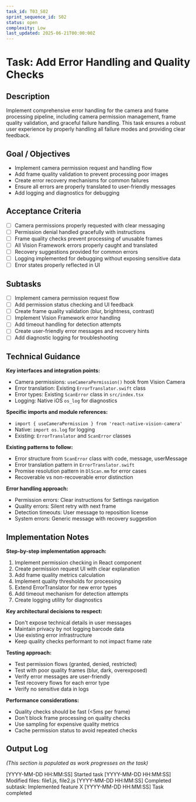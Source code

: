 ```yaml
---
task_id: T03_S02
sprint_sequence_id: S02
status: open
complexity: Low
last_updated: 2025-06-21T00:00:00Z
---
```


# Task: Add Error Handling and Quality Checks

## Description
Implement comprehensive error handling for the camera and frame processing pipeline, including camera permission management, frame quality validation, and graceful failure handling. This task ensures a robust user experience by properly handling all failure modes and providing clear feedback.

## Goal / Objectives
- Implement camera permission request and handling flow
- Add frame quality validation to prevent processing poor images
- Create error recovery mechanisms for common failures
- Ensure all errors are properly translated to user-friendly messages
- Add logging and diagnostics for debugging

## Acceptance Criteria
- [ ] Camera permissions properly requested with clear messaging
- [ ] Permission denial handled gracefully with instructions
- [ ] Frame quality checks prevent processing of unusable frames
- [ ] All Vision Framework errors properly caught and translated
- [ ] Recovery suggestions provided for common errors
- [ ] Logging implemented for debugging without exposing sensitive data
- [ ] Error states properly reflected in UI

## Subtasks
- [ ] Implement camera permission request flow
- [ ] Add permission status checking and UI feedback
- [ ] Create frame quality validation (blur, brightness, contrast)
- [ ] Implement Vision Framework error handling
- [ ] Add timeout handling for detection attempts
- [ ] Create user-friendly error messages and recovery hints
- [ ] Add diagnostic logging for troubleshooting

## Technical Guidance

**Key interfaces and integration points:**
- Camera permissions: `useCameraPermission()` hook from Vision Camera
- Error translation: Existing `ErrorTranslator.swift` class
- Error types: Existing `ScanError` class in `src/index.tsx`
- Logging: Native iOS `os_log` for diagnostics

**Specific imports and module references:**
- `import { useCameraPermission } from 'react-native-vision-camera'`
- Native: `import os.log` for logging
- Existing: `ErrorTranslator` and `ScanError` classes

**Existing patterns to follow:**
- Error structure from `ScanError` class with code, message, userMessage
- Error translation pattern in `ErrorTranslator.swift`
- Promise resolution pattern in `DlScan.mm` for error cases
- Recoverable vs non-recoverable error distinction

**Error handling approach:**
- Permission errors: Clear instructions for Settings navigation
- Quality errors: Silent retry with next frame
- Detection timeouts: User message to reposition license
- System errors: Generic message with recovery suggestion

## Implementation Notes

**Step-by-step implementation approach:**
1. Implement permission checking in React component
2. Create permission request UI with clear explanation
3. Add frame quality metrics calculation
4. Implement quality thresholds for processing
5. Extend ErrorTranslator for new error types
6. Add timeout mechanism for detection attempts
7. Create logging utility for diagnostics

**Key architectural decisions to respect:**
- Don't expose technical details in user messages
- Maintain privacy by not logging barcode data
- Use existing error infrastructure
- Keep quality checks performant to not impact frame rate

**Testing approach:**
- Test permission flows (granted, denied, restricted)
- Test with poor quality frames (blur, dark, overexposed)
- Verify error messages are user-friendly
- Test recovery flows for each error type
- Verify no sensitive data in logs

**Performance considerations:**
- Quality checks should be fast (<5ms per frame)
- Don't block frame processing on quality checks
- Use sampling for expensive quality metrics
- Cache permission status to avoid repeated checks

## Output Log
*(This section is populated as work progresses on the task)*

[YYYY-MM-DD HH:MM:SS] Started task
[YYYY-MM-DD HH:MM:SS] Modified files: file1.js, file2.js
[YYYY-MM-DD HH:MM:SS] Completed subtask: Implemented feature X
[YYYY-MM-DD HH:MM:SS] Task completed